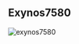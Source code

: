 ## Exynos7580 
![exynos7580](https://github.com/themagicalmammal/android_kernel_samsung_j7elte/blob/master/exynos7580.png) <br><br>
